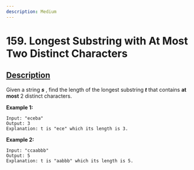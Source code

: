 ```yaml
---
description: Medium
---
```


# 159. Longest Substring with At Most Two Distinct Characters

## [Description](https://leetcode.com/problems/longest-substring-with-at-most-two-distinct-characters/)

Given a string _**s**_ , find the length of the longest substring _**t**_  that contains **at most** 2 distinct characters.

**Example 1:**

```text
Input: "eceba"
Output: 3
Explanation: t is "ece" which its length is 3.
```

**Example 2:**

```text
Input: "ccaabbb"
Output: 5
Explanation: t is "aabbb" which its length is 5.
```

